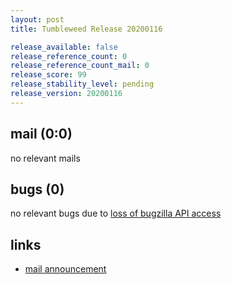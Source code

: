 ```yaml
---
layout: post
title: Tumbleweed Release 20200116

release_available: false
release_reference_count: 0
release_reference_count_mail: 0
release_score: 99
release_stability_level: pending
release_version: 20200116
---
```


## mail (0:0)

no relevant mails

## bugs (0)

<!--more-->

no relevant bugs due to [loss of bugzilla API access](https://bugzilla.opensuse.org/show_bug.cgi?id=1157722)



## links

- [mail announcement](https://lists.opensuse.org/opensuse-factory/2020-01/msg00229.html)
